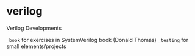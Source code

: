 # verilog
Verilog Developments 

`_book`  for exercises in SystemVerilog book (Donald Thomas)
`_testing`  for small elements/projects
